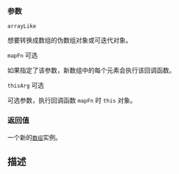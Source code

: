 ###  参数

`arrayLike`

想要转换成数组的伪数组对象或可迭代对象。

`mapFn`  可选

如果指定了该参数，新数组中的每个元素会执行该回调函数。

`thisArg`  可选

可选参数，执行回调函数  `mapFn`  时  `this`  对象。

### 返回值

一个新的[`数组`](https://developer.mozilla.org/zh-CN/docs/Web/JavaScript/Reference/Array)实例。

## 描述
<!--stackedit_data:
eyJoaXN0b3J5IjpbMTk3MjUwOTI5NV19
-->